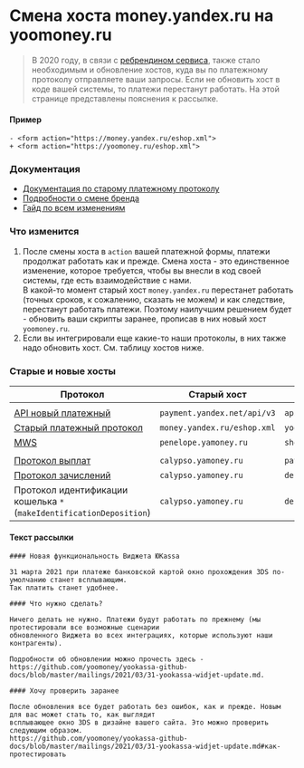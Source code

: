 <!--
...
-->

Смена хоста money.yandex.ru на yoomoney.ru
==========================================

> В 2020 году, в связи с [ребрендином сервиса](https://yoomoney.ru/page?id=536896), также стало необходимым и обновление хостов, куда вы по платежному протоколу отправляете ваши запросы. Если не обновить хост в коде вашей системы, то платежи перестанут работать.
> На этой странице представлены пояснения к рассылке.

#### Пример

```
- <form action="https://money.yandex.ru/eshop.xml">
+ <form action="https://yoomoney.ru/eshop.xml">
```

### Документация

* [Документация по старому платежному протоколу](https://yookassa.ru/docs/payment-solution)
* [Подробности о смене бренда](https://new.yookassa.ru/)
* [Гайд по всем изменениям](https://yoomoney.ru/i/html-letters/Tech_Guide_2020_kassa_rus.pdf)


### Что изменится 

1. После смены хоста в `action` вашей платежной формы, платежи продолжат работать как и прежде. Смена хоста - это единственное изменение, которое требуется, чтобы вы внесли в код своей системы, где есть взаимодействие с нами.  
В какой-то момент старый хост `money.yandex.ru` перестанет работать (точных сроков, к сожалению, сказать не можем) и как следствие, перестанут работать платежи. Поэтому наилучшим решением будет - обновить ваши скрипты заранее, прописав в них новый хост `yoomoney.ru`.
3. Если вы интегрировали еще какие-то наши протоколы, в них также надо обновить хост. См. таблицу хостов ниже.

<!-- ### Как протестировать
> вводный текст
> 
1. пункты
#### N.B.
...
-->

### Старые и новые хосты

| Протокол | Старый хост | Новый хост |
| -------- | ----------- | ---------- |
|  |
| [API новый платежный](https://yookassa.ru/developers/using-api/basics) | `payment.yandex.net/api/v3` | `api.yookassa.ru/v3/` |
| [Старый платежный протокол](https://yookassa.ru/docs/payment-solution) | `money.yandex.ru/eshop.xml` | `yoomoney.ru/eshop.xml`
| [MWS](https://yookassa.ru/docs/payment-solution/payment-management/basics) | `penelope.yamoney.ru` | `shop.yookassa.ru` |
|  |
| [Протокол выплат](https://yookassa.ru/docs/payouts) | `calypso.yamoney.ru` | `payouts.yookassa.ru` |
| [Протокол зачислений](https://yoomoney.ru/docs/depositions) | `calypso.yamoney.ru` | `deposit.yoomoney.ru` |
| Протокол идентификации кошелька `*` (`makeIdentificationDeposition`) | `calypso.yamoney.ru` | `deposit.yoomoney.ru` |

#### Текст рассылки

```
#### Новая функциональность Виджета ЮKassa

31 марта 2021 при платеже банковской картой окно прохождения 3DS по-умолчанию станет всплывающим. 
Так платить станет удобнее.

#### Что нужно сделать?

Ничего делать не нужно. Платежи будут работать по прежнему (мы протестировали все возможные сценарии 
обновленного Виджета во всех интеграциях, которые используют наши контрагенты).

Подробности об обновлении можно прочесть здесь - 
https://github.com/yoomoney/yookassa-github-docs/blob/master/mailings/2021/03/31-yookassa-widjet-update.md.

#### Хочу проверить заранее

После обновления все будет работать без ошибок, как и прежде. Новым для вас может стать то, как выглядит 
всплывающее окно 3DS в дизайне вашего сайта. Это можно проверить следующим образом.
https://github.com/yoomoney/yookassa-github-docs/blob/master/mailings/2021/03/31-yookassa-widjet-update.md#как-протестировать

```
